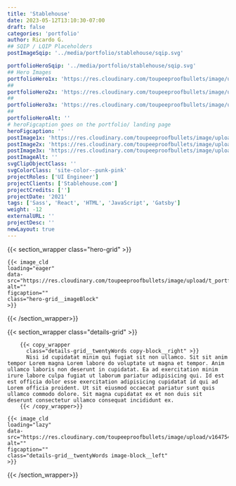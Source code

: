 ```yaml
---
title: 'Stablehouse'
date: 2023-05-12T13:10:30-07:00
draft: false
categories: 'portfolio'
author: Ricardo G.
## SQIP / LQIP Placeholders
postImageSqip: '../media/portfolio/stablehouse/sqip.svg'

portfolioHeroSqip: '../media/portfolio/stablehouse/sqip.svg'
## Hero Images
portfolioHero1x: 'https://res.cloudinary.com/toupeeproofbullets/image/upload/t_portfolio_hero_16_9,q_auto,f_auto/v1647544269/stablehouse/shHomeScreen.webp'
##
portfolioHero2x: 'https://res.cloudinary.com/toupeeproofbullets/image/upload/t_portfolio_hero_16_9,q_auto,f_auto/v1647544269/stablehouse/shHomeScreen.webp'
##
portfolioHero3x: 'https://res.cloudinary.com/toupeeproofbullets/image/upload/t_portfolio_hero_16_9,q_auto,f_auto/v1647544269/stablehouse/shHomeScreen.webp'
##
portfolioHeroAlt: ''
# heroFigcaption goes on the portfolio/ landing page
heroFigcaption: ''
postImage1x: 'https://res.cloudinary.com/toupeeproofbullets/image/upload/t_hp_portfolio,q_auto,f_auto,w_auto/v1647544269/stablehouse/shHomeScreen.webp'
postImage2x: 'https://res.cloudinary.com/toupeeproofbullets/image/upload/t_hp_portfolio,q_auto,f_auto,w_auto/v1647544269/stablehouse/shHomeScreen.webp'
postImage3x: 'https://res.cloudinary.com/toupeeproofbullets/image/upload/t_hp_portfolio,q_auto,f_auto,w_auto/v1647544269/stablehouse/shHomeScreen.webp'
postImageAlt: ''
svgClipObjectClass: ''
svgColorClass: 'site-color--punk-pink'
projectRoles: ['UI Engineer']
projectClients: ['Stablehouse.com']
projectCredits: ['']
projectDate: '2021'
tags: ['Sass', 'React', 'HTML', 'JavaScript', 'Gatsby']
weight: -12
externalURL: ''
projectDesc: ''
newLayout: true
---
```

{{< section_wrapper class="hero-grid" >}}

    {{< image_cld
    loading="eager"
    data-src="https://res.cloudinary.com/toupeeproofbullets/image/upload/t_portfolio_hero_3x,f_auto/v1647544269/stablehouse/shHomeScreen.jpg"
    alt=""
    figcaption=""
    class="hero-grid__imageBlock"
    >}}

{{< /section_wrapper>}}

{{< section_wrapper class="details-grid" >}}

        {{< copy_wrapper
          class="details-grid__twentyWords copy-block__right" >}}
          Nisi id cupidatat minim qui fugiat sit non ullamco. Sit sit anim tempor Lorem magna Lorem labore do voluptate ut magna et tempor. Anim ullamco laboris non deserunt in cupidatat. Ea ad exercitation minim irure labore culpa fugiat ut laborum pariatur adipisicing qui. Id est est officia dolor esse exercitation adipisicing cupidatat id qui ad Lorem officia proident. Ut sit eiusmod occaecat pariatur sunt quis ullamco commodo dolore. Sit magna cupidatat ex et non duis sit deserunt consectetur ullamco consequat incididunt ex.
        {{< /copy_wrapper>}}

    {{< image_cld
    loading="lazy"
    data-src="https://res.cloudinary.com/toupeeproofbullets/image/upload/v1647544269/stablehouse/shHomeScreen.png"
    alt=""
    figcaption=""
    class="details-grid__twentyWords image-block__left"
    >}}

{{< /section_wrapper>}}